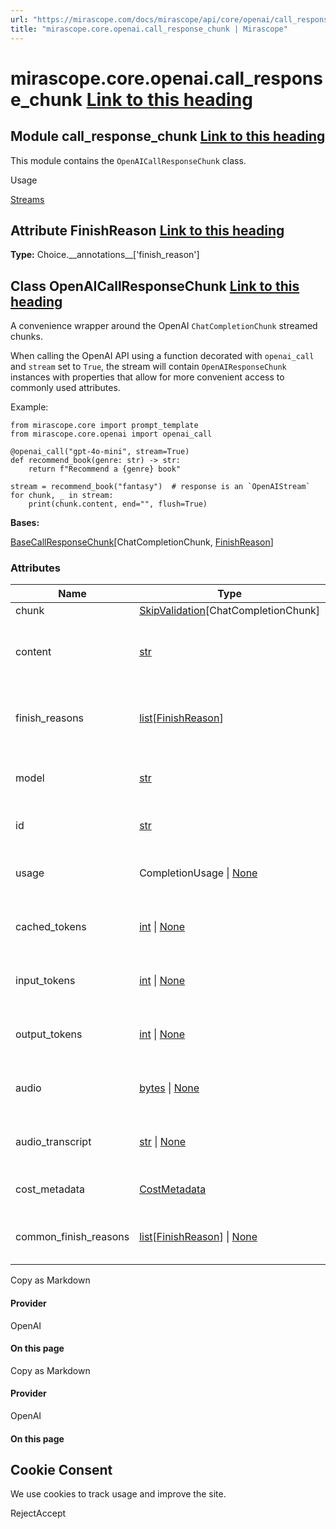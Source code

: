 ```yaml
---
url: "https://mirascope.com/docs/mirascope/api/core/openai/call_response_chunk"
title: "mirascope.core.openai.call_response_chunk | Mirascope"
---
```


# mirascope.core.openai.call\_response\_chunk [Link to this heading](https://mirascope.com/docs/mirascope/api/core/openai/call_response_chunk\#mirascope-core-openai-call-response-chunk)

## Module call\_response\_chunk [Link to this heading](https://mirascope.com/docs/mirascope/api/core/openai/call_response_chunk\#call-response-chunk)

This module contains the `OpenAICallResponseChunk` class.

Usage

[Streams](https://mirascope.com/docs/mirascope/learn/streams#handling-streamed-responses)

## Attribute FinishReason [Link to this heading](https://mirascope.com/docs/mirascope/api/core/openai/call_response_chunk\#finishreason)

**Type:** Choice.\_\_annotations\_\_\['finish\_reason'\]

## Class OpenAICallResponseChunk [Link to this heading](https://mirascope.com/docs/mirascope/api/core/openai/call_response_chunk\#openaicallresponsechunk)

A convenience wrapper around the OpenAI `ChatCompletionChunk` streamed chunks.

When calling the OpenAI API using a function decorated with `openai_call` and
`stream` set to `True`, the stream will contain `OpenAIResponseChunk` instances with
properties that allow for more convenient access to commonly used attributes.

Example:

```
from mirascope.core import prompt_template
from mirascope.core.openai import openai_call

@openai_call("gpt-4o-mini", stream=True)
def recommend_book(genre: str) -> str:
    return f"Recommend a {genre} book"

stream = recommend_book("fantasy")  # response is an `OpenAIStream`
for chunk, _ in stream:
    print(chunk.content, end="", flush=True)
```

**Bases:**

[BaseCallResponseChunk](https://mirascope.com/docs/mirascope/api/core/base/call_response_chunk#basecallresponsechunk)\[ChatCompletionChunk, [FinishReason](https://mirascope.com/docs/mirascope/api/core/openai/call_response_chunk#finishreason)\]

### Attributes

| Name | Type | Description |
| --- | --- | --- |
| chunk | [SkipValidation](https://docs.pydantic.dev/latest/api/functional_validators/#pydantic.functional_validators.SkipValidation)\[ChatCompletionChunk\] | - |
| content | [str](https://docs.python.org/3/library/stdtypes.html#str) | Returns the content for the 0th choice delta. |
| finish\_reasons | [list](https://docs.python.org/3/library/stdtypes.html#list)\[[FinishReason](https://mirascope.com/docs/mirascope/api/core/openai/call_response_chunk#finishreason)\] | Returns the finish reasons of the response. |
| model | [str](https://docs.python.org/3/library/stdtypes.html#str) | Returns the name of the response model. |
| id | [str](https://docs.python.org/3/library/stdtypes.html#str) | Returns the id of the response. |
| usage | CompletionUsage \| [None](https://docs.python.org/3/library/constants.html#None) | Returns the usage of the chat completion. |
| cached\_tokens | [int](https://docs.python.org/3/library/functions.html#int) \| [None](https://docs.python.org/3/library/constants.html#None) | Returns the number of cached tokens. |
| input\_tokens | [int](https://docs.python.org/3/library/functions.html#int) \| [None](https://docs.python.org/3/library/constants.html#None) | Returns the number of input tokens. |
| output\_tokens | [int](https://docs.python.org/3/library/functions.html#int) \| [None](https://docs.python.org/3/library/constants.html#None) | Returns the number of output tokens. |
| audio | [bytes](https://docs.python.org/3/library/stdtypes.html#bytes) \| [None](https://docs.python.org/3/library/constants.html#None) | Returns the audio data of the response. |
| audio\_transcript | [str](https://docs.python.org/3/library/stdtypes.html#str) \| [None](https://docs.python.org/3/library/constants.html#None) | Returns the transcript of the audio content. |
| cost\_metadata | [CostMetadata](https://mirascope.com/docs/mirascope/api/core/base/types#costmetadata) | Returns the cost metadata. |
| common\_finish\_reasons | [list](https://docs.python.org/3/library/stdtypes.html#list)\[[FinishReason](https://mirascope.com/docs/mirascope/api/core/openai/call_response_chunk#finishreason)\] \| [None](https://docs.python.org/3/library/constants.html#None) | Provider-agnostic finish reasons. |

Copy as Markdown

#### Provider

OpenAI

#### On this page

Copy as Markdown

#### Provider

OpenAI

#### On this page

## Cookie Consent

We use cookies to track usage and improve the site.

RejectAccept